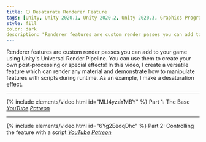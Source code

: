 ```yaml
---
title: ⚪ Desaturate Renderer Feature
tags: [Unity, Unity 2020.1, Unity 2020.2, Unity 2020.3, Graphics Programming, URP, Shader Graph, Shader, Renderer Feature, C#, Basics, Video]
style: fill
color: dark 
description: "Renderer features are custom render passes you can add to your game using Unity's Universal Render Pipeline. You can use them to create your own post-processing, such as desaturation!"
---
```


Renderer features are custom render passes you can add to your game using Unity's Universal Render Pipeline. You can use them to create your own post-processing or special effects! In this video, I create a versatile feature which can render any material and demonstrate how to manipulate features with scripts during runtime. As an example, I make a desaturation effect.

***

{% include elements/video.html id="MLl4yzaYMBY" %}
Part 1: The Base *[YouTube](https://youtu.be/MLl4yzaYMBY) [Patreon](https://www.patreon.com/posts/files-blit-47796806)* 

***

{% include elements/video.html id="6Yg2EedqDhc" %}
Part 2: Controlling the feature with a script *[YouTube](https://youtu.be/6Yg2EedqDhc) [Patreon](https://www.patreon.com/posts/files-blit-47796806)* 